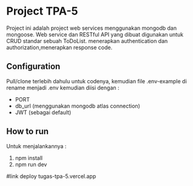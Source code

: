 # Project TPA-5

Project ini adalah project web services menggunakan mongodb dan mongoose.
Web service dan RESTful API yang dibuat digunakan untuk CRUD standar sebuah ToDoList.
menerapkan authentication dan authorization,menerapkan response code.

## Configuration

Pull/clone terlebih dahulu untuk codenya, kemudian file .env-example di rename menjadi .env kemudian diisi dengan :
- PORT
- db_url (menggunakan mongodb atlas connection)
- JWT (sebagai default)

## How to run

Untuk menjalankannya :
1. npm install
2. npm run dev


#link deploy 
tugas-tpa-5.vercel.app
